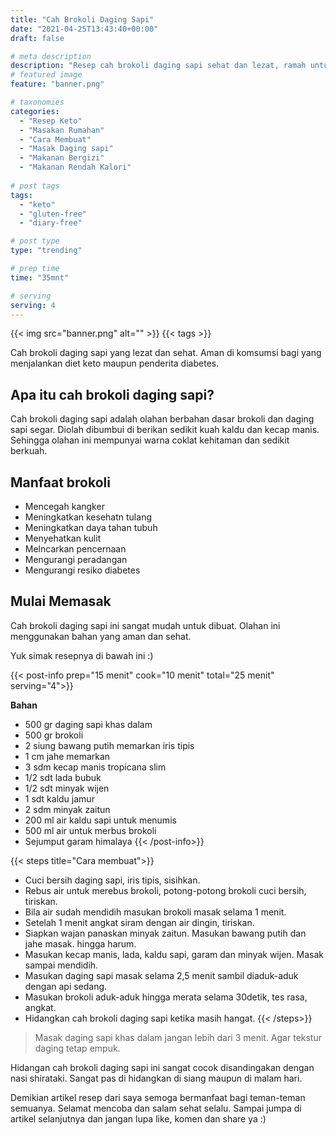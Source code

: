 ```yaml
---
title: "Cah Brokoli Daging Sapi"
date: "2021-04-25T13:43:40+00:00"
draft: false

# meta description
description: "Resep cah brokoli daging sapi sehat dan lezat, ramah untuk diet ketos"
# featured image
feature: "banner.png"

# taxonomies
categories:
  - "Resep Keto"
  - "Masakan Rumahan"
  - "Cara Membuat"
  - "Masak Daging sapi"
  - "Makanan Bergizi"
  - "Makanan Rendah Kalori"
  
# post tags
tags:
  - "keto"
  - "gluten-free"
  - "diary-free"

# post type
type: "trending"

# prep time
time: "35mnt"

# serving
serving: 4
---
```


{{< img src="banner.png" alt="" >}}
{{< tags >}}

Cah brokoli daging sapi yang lezat dan sehat. Aman di komsumsi bagi yang menjalankan diet keto maupun penderita diabetes.

## Apa itu cah brokoli daging sapi?

 Cah brokoli daging sapi adalah olahan berbahan dasar brokoli dan daging sapi segar. Diolah dibumbui di berikan sedikit kuah kaldu dan kecap manis. Sehingga olahan ini mempunyai warna coklat kehitaman dan sedikit berkuah.
 
## Manfaat brokoli
- Mencegah kangker
- Meningkatkan kesehatn tulang
- Meningkatkan daya tahan tubuh
- Menyehatkan kulit
- Melncarkan pencernaan
- Mengurangi peradangan
- Mengurangi resiko diabetes

## Mulai Memasak

Cah brokoli daging sapi ini sangat mudah untuk dibuat. Olahan ini menggunakan bahan yang aman dan sehat.

Yuk simak resepnya di bawah ini :)

{{< post-info prep="15 menit" cook="10 menit" total="25 menit" serving="4">}}

__Bahan__

- 500 gr daging sapi khas dalam
- 500 gr brokoli
- 2 siung bawang putih memarkan iris tipis
- 1 cm jahe memarkan
- 3 sdm kecap manis tropicana slim
- 1/2 sdt lada bubuk
- 1/2 sdt minyak wijen
- 1 sdt kaldu jamur
- 2 sdm minyak zaitun
- 200 ml air kaldu sapi untuk menumis
- 500 ml air untuk merbus brokoli
- Sejumput garam himalaya
{{< /post-info>}}

{{< steps title="Cara membuat">}}
- Cuci bersih daging sapi, iris tipis, sisihkan.
- Rebus air untuk merebus brokoli, potong-potong brokoli cuci bersih, tiriskan.
- Bila air sudah mendidih masukan brokoli masak selama 1 menit.
- Setelah 1 menit angkat siram dengan air dingin, tiriskan.
- Siapkan wajan panaskan minyak zaitun. Masukan bawang putih dan jahe masak. hingga harum.
- Masukan kecap manis, lada, kaldu sapi, garam dan minyak wijen. Masak sampai mendidih.
- Masukan daging sapi masak selama 2,5 menit sambil diaduk-aduk dengan api sedang.
- Masukan brokoli aduk-aduk hingga merata selama 30detik, tes rasa, angkat.
- Hidangkan cah brokoli daging sapi ketika masih hangat.
{{< /steps>}}

> Masak daging sapi khas dalam jangan lebih dari 3 menit. Agar tekstur daging tetap empuk.

Hidangan cah brokoli daging sapi ini sangat cocok disandingakan dengan nasi shirataki. Sangat pas di hidangkan di siang maupun di malam hari.

Demikian artikel resep dari saya semoga bermanfaat bagi teman-teman semuanya. Selamat mencoba dan salam sehat selalu. Sampai jumpa di artikel selanjutnya dan jangan lupa like, komen dan share ya :)